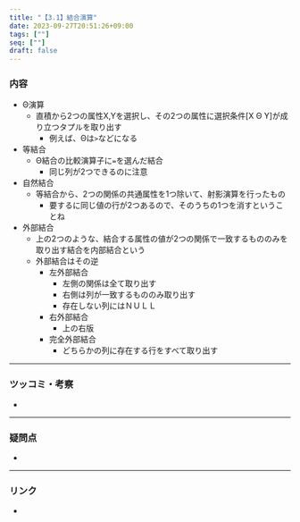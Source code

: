 ```yaml
---
title: "【3.1】結合演算"
date: 2023-09-27T20:51:26+09:00
tags: [""]
seq: [""]
draft: false
---
```


### 内容
- Θ演算
  - 直積から2つの属性X,Yを選択し、その2つの属性に選択条件[X Θ Y]が成り立つタプルを取り出す
    - 例えば、Θは`>`などになる
- 等結合
  - Θ結合の比較演算子に`=`を選んだ結合
    - 同じ列が2つできるのに注意
- 自然結合
  - 等結合から、2つの関係の共通属性を1つ除いて、射影演算を行ったもの
    - 要するに同じ値の行が2つあるので、そのうちの1つを消すということね
- 外部結合
  - 上の2つのような、結合する属性の値が2つの関係で一致するもののみを取り出す結合を内部結合という
  - 外部結合はその逆
    - 左外部結合
      - 左側の関係は全て取り出す
      - 右側は列が一致するもののみ取り出す
      - 存在しない列にはＮＵＬＬ
    - 右外部結合
      - 上の右版
    - 完全外部結合
      - どちらかの列に存在する行をすべて取り出す

---
### ツッコミ・考察
- 

---
### 疑問点
- 


---
### リンク
- 